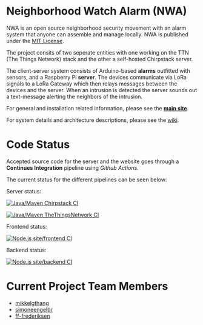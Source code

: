 # Neighborhood Watch Alarm (NWA)
NWA is an open source neighborhood security movement with an alarm system that anyone can assemble and manage locally. NWA is published under the [MIT License](https://github.com/neighborhood-watch-alarm/nwa/blob/master/LICENSE).

The project consits of two seperate entities with one working on the TTN (The Things Network) stack and the other a self-hosted Chirpstack server. 



The client-server system consists of Arduino-based **alarms** outfitted with sensors, and a Raspberry Pi **server**. The devices communicate via LoRa signals to a  LoRa Gateway which then relays messages between the devices and the server. When an intrusion is detected the server sounds out a text-message alerting the neighbors of the intrusion.

For general and installation related information, please see the [**main site**](https://neighbourhood-watch-lora.herokuapp.com/).

For system details and architecture descriptions, please see the [wiki](https://github.com/ff-frederiksen/Neighbourhood-Watch/wiki).

# Code Status

Accepted source code for the server and the website goes through a **Continues Integration** pipeline using *Github Actions*.

The current status for the different pipelines can be seen below:

Server status:

[![Java/Maven Chirpstack CI](https://github.com/ff-frederiksen/Neighbourhood-Watch/workflows/Java/Maven%20Chirpstack%20CI/badge.svg)](https://github.com/ff-frederiksen/Neighbourhood-Watch/actions?query=workflow%3A%22Java%2FMaven+Chirpstack+CI%22)

[![Java/Maven TheThingsNetwork CI](https://github.com/ff-frederiksen/Neighbourhood-Watch/workflows/Java/Maven%20TheThingsNetwork%20CI/badge.svg)](https://github.com/ff-frederiksen/Neighbourhood-Watch/actions?query=workflow%3A%22Java%2FMaven+TheThingsNetwork+CI%22)

Frontend status:

[![Node.js site/frontend CI](https://github.com/ff-frederiksen/Neighbourhood-Watch/workflows/Node.js%20site/frontend%20CI/badge.svg)](https://github.com/ff-frederiksen/Neighbourhood-Watch/actions?query=workflow%3A%22Node.js+site%2Ffrontend+CI%22)

Backend status:

[![Node.js site/backend CI](https://github.com/ff-frederiksen/Neighbourhood-Watch/workflows/Node.js%20site/backend%20CI/badge.svg)](https://github.com/ff-frederiksen/Neighbourhood-Watch/actions?query=workflow%3A%22Node.js+site%2Fbackend+CI%22)


# Current Project Team Members
* [mikkelgthang](https://github.com/mikkelgthang)
* [simoneengelbr](https://github.com/simoneengelbr)
* [ff-frederiksen](https://github.com/ff-frederiksen)
